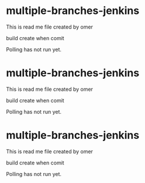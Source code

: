 # multiple-branches-jenkins

This is read me file created by omer 

build create when comit

Polling has not run yet.


# multiple-branches-jenkins

This is read me file created by omer 

build create when comit

Polling has not run yet.

# multiple-branches-jenkins

This is read me file created by omer 

build create when comit

Polling has not run yet.







